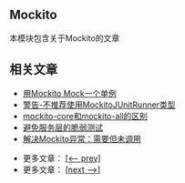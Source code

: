 ## Mockito

本模块包含关于Mockito的文章

## 相关文章

+ [用Mockito Mock一个单例](http://tu-yucheng.github.io/mock/2023/05/12/java-mockito-singleton.html)
+ [警告-不推荐使用MockitoJUnitRunner类型](http://tu-yucheng.github.io/mock/2023/05/12/mockito-deprecated-mockitojunitrunner.html)
+ [mockito-core和mockito-all的区别](http://tu-yucheng.github.io/mock/2023/05/12/mockito-core-vs-mockito-all.html)
+ [避免服务层的脆弱测试](http://tu-yucheng.github.io/mock/2023/05/12/testing-the-java-service-layer.html)
+ [解决Mockito异常：需要但未调用](http://tu-yucheng.github.io/mock/2023/06/15/mockito-exception-wanted-but-not-invoked.html)

- 更多文章： [[<-- prev]](../mockito-1/README.md)
- 更多文章： [[next -->]](../mockito-simple/README.md)